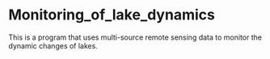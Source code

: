 # Monitoring_of_lake_dynamics
This is a program that uses multi-source remote sensing data to monitor the dynamic changes of lakes.
